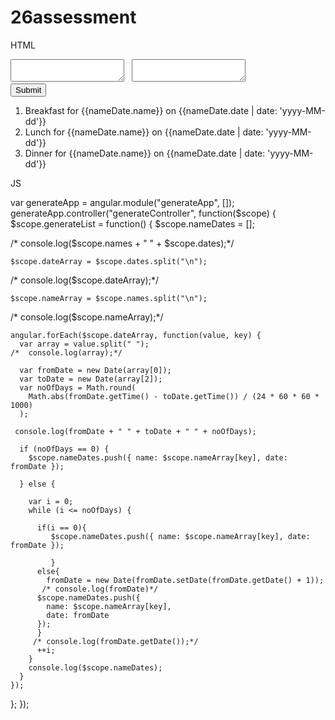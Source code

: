 # 26assessment
HTML

<html>

<head>
  <title>Generate Menu Items</title>
  <script src="https://ajax.googleapis.com/ajax/libs/angularjs/1.6.4/angular.min.js"></script>
  <script type="text/javascript" src="script.js"></script>
  
</head>

<body ng-app="generateApp" ng-controller="generateController">
  <form>
    <textarea ng-model="names"></textarea>
    &nbsp;
    <textarea ng-model="dates"></textarea><br>
    <input type="submit" ng-click="generateList()" />
  </form>
  <ol ng-repeat="nameDate in nameDates">
    <li>Breakfast for {{nameDate.name}} on {{nameDate.date | date: 'yyyy-MM-dd'}}</li>
    <li>Lunch for {{nameDate.name}} on {{nameDate.date | date: 'yyyy-MM-dd'}}</li>
    <li>Dinner for {{nameDate.name}} on {{nameDate.date | date: 'yyyy-MM-dd'}}</li>
  </ol>
</body>

</html>

JS

var generateApp = angular.module("generateApp", []);
generateApp.controller("generateController", function($scope) {
  $scope.generateList = function() {
    $scope.nameDates = [];

   /* console.log($scope.names + " " + $scope.dates);*/

    $scope.dateArray = $scope.dates.split("\n");
  /*  console.log($scope.dateArray);*/

    $scope.nameArray = $scope.names.split("\n");
  /*  console.log($scope.nameArray);*/

    angular.forEach($scope.dateArray, function(value, key) {
      var array = value.split(" ");
    /*  console.log(array);*/

      var fromDate = new Date(array[0]);
      var toDate = new Date(array[2]);
      var noOfDays = Math.round(
        Math.abs(fromDate.getTime() - toDate.getTime()) / (24 * 60 * 60 * 1000)
      );

     console.log(fromDate + " " + toDate + " " + noOfDays);

      if (noOfDays == 0) {
        $scope.nameDates.push({ name: $scope.nameArray[key], date: fromDate });
        
      } else {
        
        var i = 0;
        while (i <= noOfDays) {
          
          if(i == 0){
             $scope.nameDates.push({ name: $scope.nameArray[key], date: fromDate });
            
             }
          else{
            fromDate = new Date(fromDate.setDate(fromDate.getDate() + 1));
           /* console.log(fromDate)*/
          $scope.nameDates.push({
            name: $scope.nameArray[key],
            date: fromDate
          });
          }
         /* console.log(fromDate.getDate());*/
          ++i;
        }
        console.log($scope.nameDates);
      }
    });
  };
});

